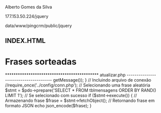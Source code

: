 Alberto Gomes da Silva

177.153.50.224/jquery

data/www/pingcrm/public/jquery

INDEX.HTML
---------------------------------
<!DOCTYPE html>
<html>
<head>
    <meta charset="utf-8">
    <title>Atualizar DIV de segundos em segundos com PHP/JQuery/AJAX</title>
    <script src="https://code.jquery.com/jquery-2.1.3.min.js"></script>
    <link rel="stylesheet" href="https://maxcdn.bootstrapcdn.com/bootstrap/3.3.4/css/bootstrap.min.css">
            <script type="text/javascript">
                // Função responsável por atualizar as frases
                function atualizar()
                {
                    // Fazendo requisição AJAX
                    $.post('atualizar.php', function (frase) {
                        // Exibindo frase
                        $('#frase').html('<i>' + frase.Id + '</i><br />' + '<p>Autor: ' + frase.Mensagem + '</p>' + '<br />' + frase.Data + '<br />' + frase.Hora);
                    }, 'JSON');
                }
                // Definindo intervalo que a função será chamada
                setInterval("atualizar()", 1000);
                // Quando carregar a página
                $(function() {
                    // Faz a primeira atualização
                    atualizar();
                });
            </script>
</head>
<body>
<div class="container">
    <h1>Frases sorteadas</h1>
    <div id="frase"></div>
</div>
</body>
</html>
********************************************
atualizar.php
---------------------------------------
<?php
// Informações para conexão
$host = 'localhost';
$usuario = 'root';
$senha = '';
$banco = 'alber258_dbsms';
$dsn = "mysql:host={$host};port=3306;dbname={$banco};charset=utf8";
try
{
    // Conectando
    $pdo = new PDO($dsn, $usuario, $senha);
}
catch (PDOException $e)
{
    // Se ocorrer algum erro na conexão
    die($e->getMessage());
}
// Incluindo arquivo de conexão
//require_once('../config/conn.php');
// Selecionando uma frase aleatória
$stmt = $pdo->prepare('SELECT * FROM tblmensagens ORDER BY RAND() LIMIT 1');
// Se selecionado com sucesso
if ($stmt->execute())
{
    // Armazenando frase
    $frase = $stmt->fetchObject();
    // Retornando frase em formato JSON
    echo json_encode($frase);
}